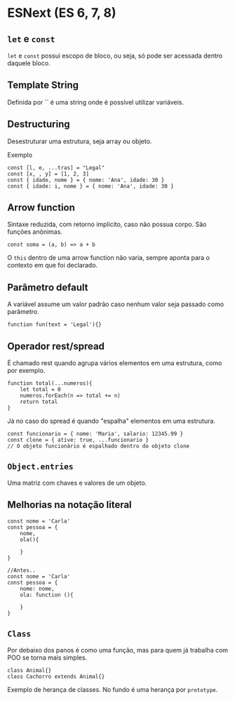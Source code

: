 
# ESNext (ES 6, 7, 8)

## `let` e `const`

`let` e `const` possui escopo de bloco, ou seja, só pode ser acessada dentro daquele bloco.

## Template String

Definida por \`\` é uma string onde é possível utilizar variáveis.

## Destructuring

Desestruturar uma estrutura, seja array ou objeto.

Exemplo

    const [l, e, ...tras] = "Legal"
    const [x, , y] = [1, 2, 3]
    const { idade, nome } = { nome: 'Ana', idade: 30 }
    const { idade: i, nome } = { nome: 'Ana', idade: 30 }

## Arrow function

Sintaxe reduzida, com retorno implícito, caso não possua corpo. São funções anônimas.

    const soma = (a, b) => a + b

O `this` dentro de uma arrow function não varia, sempre aponta para o contexto em que foi declarado.

## Parâmetro default

A variável assume um valor padrão caso nenhum valor seja passado como parâmetro.

    function fun(text = 'Legal'){}

## Operador rest/spread

É chamado rest quando agrupa vários elementos em uma estrutura, como por exemplo.

    function total(...numeros){
        let total = 0
        numeros.forEach(n => total += n)
        return total
    }

Já no caso do spread é quando "espalha" elementos em uma estrutura.

    const funcionario = { nome: 'Maria', salario: 12345.99 }
    const clone = { ative: true, ...funcionario }
    // O objeto funcionário é espalhado dentro do objeto clone

## `Object.entries`

Uma matriz com chaves e valores de um objeto.

## Melhorias na notação literal

    const nome = 'Carla'
    const pessoa = {
        nome,
        ola(){

        }
    }

    //Antes..
    const nome = 'Carla'
    const pessoa = {
        nome: nome,
        ola: function (){

        }
    }

## `Class`

Por debaixo dos panos é como uma função, mas para quem já trabalha com POO se torna mais simples.

    class Animal{}
    class Cachorro extends Animal{}

Exemplo de herança de classes. No fundo é uma herança por `prototype`.